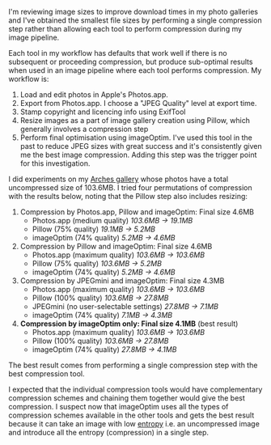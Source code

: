 <!--
.. title: Smaller images with single-step compression
.. slug: smaller-images-with-single-step-compression
.. date: 2018-04-14 06:38:45 UTC+10:00
.. tags: 
.. category: 
.. link: 
.. description: 
.. spellcheck_exceptions: ExifTool, imageOptim, licencing, JPEG, JPEGmini, resize, resizing, selectable
.. type: text
-->

I'm reviewing image sizes to improve download times in my photo galleries and I've obtained the smallest file sizes by performing a single compression step rather than allowing each tool to perform compression during my image pipeline.

Each tool in my workflow has defaults that work well if there is no subsequent or proceeding compression, but produce sub-optimal results when used in an image pipeline where each tool performs compression. My workflow is:

1. Load and edit photos in Apple's Photos.app. 
1. Export from Photos.app. I choose a "JPEG Quality" level at export time.
1. Stamp copyright and licencing info using ExifTool
1. Resize images as a part of image gallery creation using Pillow, which generally involves a compression step
1. Perform final optimisation using imageOptim. I've used this tool in the past to reduce JPEG sizes with great success and it's consistently given me the best image compression. Adding this step was the trigger point for this investigation.

I did experiments on my [Arches gallery](https://images.wordspeak.org/arches/) whose photos have a total uncompressed size of 103.6MB. I tried four permutations of compression with the results below, noting that the Pillow step also includes resizing:

1. Compression by Photos.app, Pillow and imageOptim: Final size 4.6MB
    * Photos.app (medium quality) _103.6MB &#8594; 19.1MB_
    * Pillow (75% quality) _19.1MB &#8594; 5.2MB_
    * imageOptim (74% quality) _5.2MB &#8594; 4.6MB_
2. Compression by Pillow and imageOptim: Final size 4.6MB
    * Photos.app (maximum quality) _103.6MB &#8594; 103.6MB_
    * Pillow (75% quality) _103.6MB &#8594; 5.2MB_
    * imageOptim (74% quality) _5.2MB &#8594; 4.6MB_
3. Compression by JPEGmini and imageOptim: Final size 4.3MB
    * Photos.app (maximum quality) _103.6MB &#8594; 103.6MB_
    * Pillow (100% quality) _103.6MB &#8594; 27.8MB_
    * JPEGmini (no user-selectable settings) _27.8MB &#8594; 7.1MB_
    * imageOptim (74% quality) _7.1MB &#8594; 4.3MB_
4. **Compression by imageOptim only: Final size 4.1MB** (best result)
    * Photos.app (maximum quality) _103.6MB &#8594; 103.6MB_
    * Pillow (100% quality) _103.6MB &#8594; 27.8MB_
    * imageOptim (74% quality) _27.8MB &#8594; 4.1MB_

The best result comes from performing a single compression step with the best compression tool. 

I expected that the individual compression tools would have complementary compression schemes and chaining them together would give the best compression. I suspect now that imageOptim uses all the types of compression schemes available in the other tools and gets the best result because it can take an image with low [entropy](https://en.wikipedia.org/wiki/Entropy_(information_theory)) i.e. an uncompressed image and introduce all the entropy (compression) in a single step.
